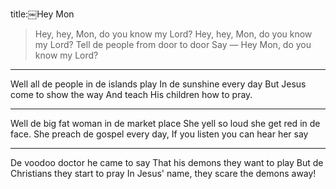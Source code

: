 title:￼Hey Mon
>Hey, hey, Mon, do you know my Lord? 
Hey, hey, Mon, do you know my Lord? 
Tell de people from door to door 
Say — Hey Mon, do you know my Lord?

---
Well all de people in de islands play 
In de sunshine every day
But Jesus come to show the way 
And teach His children how to pray.

---

Well de big fat woman in de market place 
She yell so loud she get red in de face. 
She preach de gospel every day,
If you listen you can hear her say

---
De voodoo doctor he came to say
That his demons they want to play
But de Christians they start to pray
In Jesus' name, they scare the demons away!